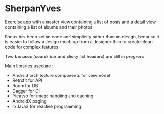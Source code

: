 # SherpanYves

Exercise app with a master view containing a list of posts and a detail view containing a list of albums and their photos

Focus has been set on code and simplicity rather than on design, because it is easier to follow a design mock-up from a designer than to create clean code for complex features

Two bonuses (search bar and sticky list headers) are still in progress

Main libraries used are :
- Android architecture components for viewmodel
- Retrofit for API
- Room for DB
- Dagger for DI
- Picasso for image handling and caching
- AndroidX paging
- rxJava3 for reactive programming

